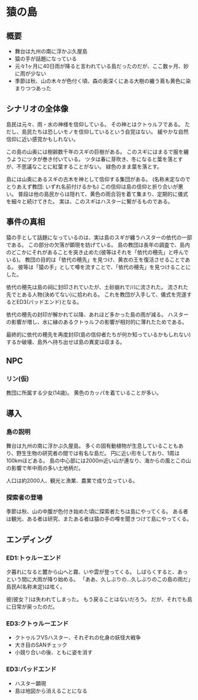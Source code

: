 # 猿の島
## 概要
- 舞台は九州の南に浮かぶ久屋島
- 猿の手が話題になっている
- 元々1ヶ月に40日雨が降ると言われている島だったのだが、ここ数ヶ月、妙に雨が少ない
- 季節は秋、山の木々が色付く頃、森の奥深くにある大樹の纏う蔦も黄色に染まりつつあった

## シナリオの全体像
島民は元々、雨・水の神様を信仰している。
その神とはクトゥルフである。
ただし、島民たちは恐しいモノを信仰しているという自覚はない。
緩やかな自然信仰に近い感覚かもしれない。

この島の山奥には樹齢数千年のスギの巨樹がある。
このスギにはまるで服を纏うようにツタが巻き付いている。
ツタは春に芽吹き、冬になると葉を落とすが、不思議なことに紅葉することがない。
緑色のまま葉を落とす。

島には山奥にあるスギの古木を神として信仰する集団がある。
(名称未定なのでとりあえず教団: いずれ名前付けるかも)
この信仰は島の信仰と折り合いが悪い。
普段は他の島民からは隠れて、黄色の雨合羽を着て集まり、定期的に儀式を細々と続けてきた。
実は、このスギはハスターに繋がるものである。

## 事件の真相
猿の手として話題になっているのは、実は島のスギが纏うハスターの依代の一部である。
この部分の欠落が顕現を妨げている。
島の教団は長年の調査で、島内のどこかにそれがあることを突き止めた(彼等はそれを「依代の穂先」と呼んでいる)。
教団の目的は「依代の穂先」を見つけ、黄衣の王を復活させることである。
彼等は「猿の手」として噂を流すことで、「依代の穂先」を見つけることにした。

依代の穂先は島の祠に封印されていたが、土砂崩れで川に流された。
流された先でとある人物(決めてない)に拾われる。
これを教団が入手して、儀式を完遂するとED3(バッドエンド)となる。

依代の穂先の封印が解かれて以降、あれほど多かった島の雨が減る。
ハスターの影響が増し、水に縁のあるクトゥルフの影響が相対的に薄れたためである。

最終的に依代の穂先を再度封印(島の信仰者たちが何か知っているかもしれない)するか破壊、島外へ持ち出せば島の異変は収まる。

## NPC
### リン(仮)
教団に所属する少女(14歳)。
黄色のカッパを着ていることが多い。

## 導入
### 島の説明
舞台は九州の南に浮かぶ久屋島。
多くの固有動植物が生息していることもあり、野生生物の研究者の間では有名な島だ。
円に近い形をしており、1周は100kmほどある。
島の中心部には2000m近い山が連なり、海からの風とこの山の影響で年中雨の多い土地柄だ。

人口は約2000人、観光と漁業、農業で成り立っている。

### 探索者の登場
季節は秋、山の中腹が色付き始めた頃に探索者たちは島にやってくる。
ある者は観光、ある者は研究、またある者は猿の手の噂を聞きつけて島にやってくる。


## エンディング
### ED1:トゥルーエンド
夕暮れになると麓から山へと霧、いや雲が登ってくる。
しばらくすると、あっという間に大雨が降り始める。
「ああ、久しぶりの…久しぶりのこの島の雨だ」島民A(名称未定)は呟く。

彼(彼女？)は失われてしまった。
もう戻ることはないだろう。
だが、それでも島に日常が戻ったのだ。

### ED3:クトゥルーエンド
- クトゥルフVSハスター、それぞれの化身の妖怪大戦争
- 大き目のSANチェック
- 小競り合いの後、ともに姿を消す

### ED3:バッドエンド
- ハスター顕現
- 島は地図から消えることになる
